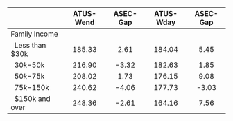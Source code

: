 
|                      |    ATUS-Wend |     ASEC-Gap |    ATUS-Wday |     ASEC-Gap |
| -------------------- | :----------: | :----------: | :----------: | :----------: |
| Family Income        |              |              |              |              |
| &nbsp;&nbsp;Less than $30k |       185.33 |         2.61 |       184.04 |         5.45 |
| &nbsp;&nbsp;$30k-$50k |       216.90 |        -3.32 |       182.63 |         1.85 |
| &nbsp;&nbsp;$50k-$75k |       208.02 |         1.73 |       176.15 |         9.08 |
| &nbsp;&nbsp;$75k-$150k |       240.62 |        -4.06 |       177.73 |        -3.03 |
| &nbsp;&nbsp;$150k and over |       248.36 |        -2.61 |       164.16 |         7.56 |

